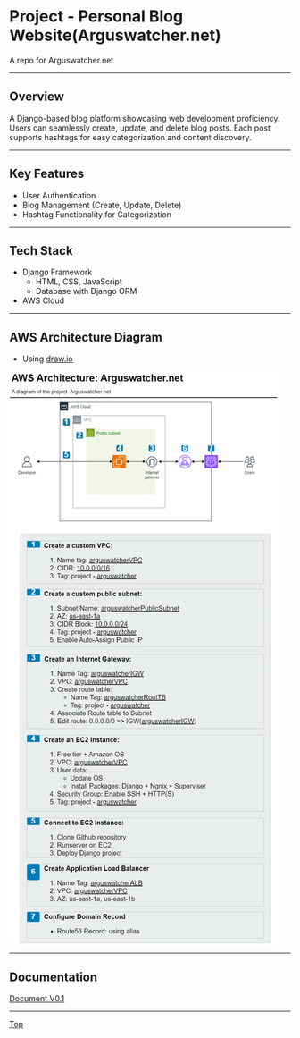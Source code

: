 # Project - Personal Blog Website(Arguswatcher.net)

A repo for Arguswatcher.net

---

## Overview

A Django-based blog platform showcasing web development proficiency. Users can seamlessly create, update, and delete blog posts. Each post supports hashtags for easy categorization and content discovery.

---

## Key Features

- User Authentication
- Blog Management (Create, Update, Delete)
- Hashtag Functionality for Categorization

---

## Tech Stack

- Django Framework
  - HTML, CSS, JavaScript
  - Database with Django ORM
- AWS Cloud

---

## AWS Architecture Diagram

- Using [draw.io](https://draw.io/)

![diagram](./doc/v0.1/diagram/arguswatcher_v0.1.png)

---

## Documentation

[Document V0.1](./doc/v0.1/tech_doc_v0.1.md)

---

[Top](#project---personal-blog-websitearguswatchernet)
